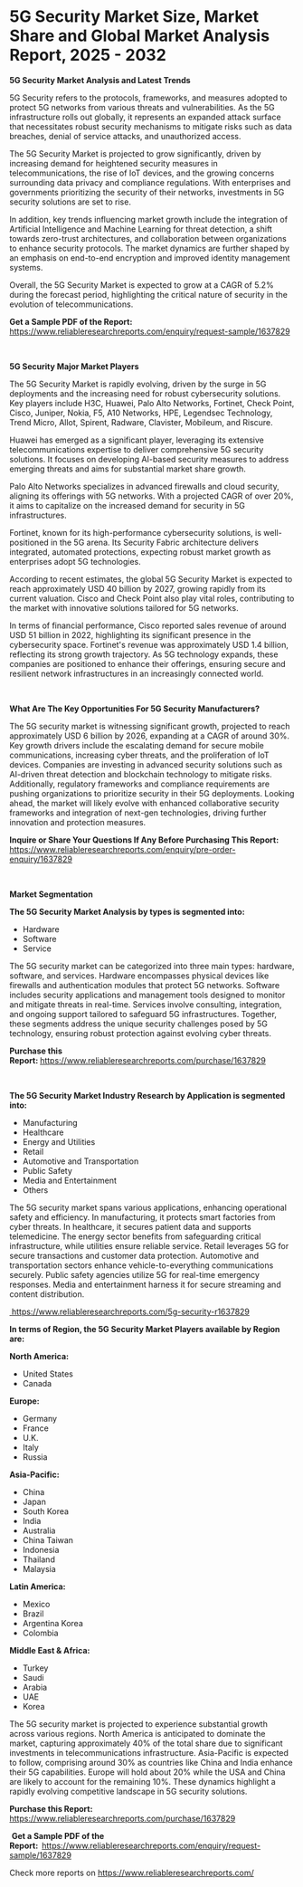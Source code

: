 <p><h1>5G Security Market Size, Market Share and Global Market Analysis Report, 2025 - 2032</h1></p><p><strong>5G Security Market Analysis and Latest Trends</strong></p>
<p><p>5G Security refers to the protocols, frameworks, and measures adopted to protect 5G networks from various threats and vulnerabilities. As the 5G infrastructure rolls out globally, it represents an expanded attack surface that necessitates robust security mechanisms to mitigate risks such as data breaches, denial of service attacks, and unauthorized access. </p><p>The 5G Security Market is projected to grow significantly, driven by increasing demand for heightened security measures in telecommunications, the rise of IoT devices, and the growing concerns surrounding data privacy and compliance regulations. With enterprises and governments prioritizing the security of their networks, investments in 5G security solutions are set to rise.</p><p>In addition, key trends influencing market growth include the integration of Artificial Intelligence and Machine Learning for threat detection, a shift towards zero-trust architectures, and collaboration between organizations to enhance security protocols. The market dynamics are further shaped by an emphasis on end-to-end encryption and improved identity management systems. </p><p>Overall, the 5G Security Market is expected to grow at a CAGR of 5.2% during the forecast period, highlighting the critical nature of security in the evolution of telecommunications.</p></p>
<p><strong>Get a Sample PDF of the Report:&nbsp;</strong> <a href="https://www.reliableresearchreports.com/enquiry/request-sample/1637829?utm_campaign=2734&utm_medium=2&utm_source=Github&utm_content=ia&utm_term=05032025&utm_id=5g-security">https://www.reliableresearchreports.com/enquiry/request-sample/1637829</a></p>
<p>&nbsp;</p>
<p><strong>5G Security Major Market Players</strong></p>
<p><p>The 5G Security Market is rapidly evolving, driven by the surge in 5G deployments and the increasing need for robust cybersecurity solutions. Key players include H3C, Huawei, Palo Alto Networks, Fortinet, Check Point, Cisco, Juniper, Nokia, F5, A10 Networks, HPE, Legendsec Technology, Trend Micro, Allot, Spirent, Radware, Clavister, Mobileum, and Riscure.</p><p>Huawei has emerged as a significant player, leveraging its extensive telecommunications expertise to deliver comprehensive 5G security solutions. It focuses on developing AI-based security measures to address emerging threats and aims for substantial market share growth.</p><p>Palo Alto Networks specializes in advanced firewalls and cloud security, aligning its offerings with 5G networks. With a projected CAGR of over 20%, it aims to capitalize on the increased demand for security in 5G infrastructures.</p><p>Fortinet, known for its high-performance cybersecurity solutions, is well-positioned in the 5G arena. Its Security Fabric architecture delivers integrated, automated protections, expecting robust market growth as enterprises adopt 5G technologies.</p><p>According to recent estimates, the global 5G Security Market is expected to reach approximately USD 40 billion by 2027, growing rapidly from its current valuation. Cisco and Check Point also play vital roles, contributing to the market with innovative solutions tailored for 5G networks.</p><p>In terms of financial performance, Cisco reported sales revenue of around USD 51 billion in 2022, highlighting its significant presence in the cybersecurity space. Fortinet's revenue was approximately USD 1.4 billion, reflecting its strong growth trajectory. As 5G technology expands, these companies are positioned to enhance their offerings, ensuring secure and resilient network infrastructures in an increasingly connected world.</p></p>
<p>&nbsp;</p>
<p><strong>What Are The Key Opportunities For 5G Security Manufacturers?</strong></p>
<p><p>The 5G security market is witnessing significant growth, projected to reach approximately USD 6 billion by 2026, expanding at a CAGR of around 30%. Key growth drivers include the escalating demand for secure mobile communications, increasing cyber threats, and the proliferation of IoT devices. Companies are investing in advanced security solutions such as AI-driven threat detection and blockchain technology to mitigate risks. Additionally, regulatory frameworks and compliance requirements are pushing organizations to prioritize security in their 5G deployments. Looking ahead, the market will likely evolve with enhanced collaborative security frameworks and integration of next-gen technologies, driving further innovation and protection measures.</p></p>
<p><strong>Inquire or Share Your Questions If Any Before Purchasing This Report:</strong> <a href="https://www.reliableresearchreports.com/enquiry/pre-order-enquiry/1637829?utm_campaign=2734&utm_medium=2&utm_source=Github&utm_content=ia&utm_term=05032025&utm_id=5g-security">https://www.reliableresearchreports.com/enquiry/pre-order-enquiry/1637829</a></p>
<p>&nbsp;</p>
<p><strong>Market Segmentation</strong></p>
<p><strong>The 5G Security Market Analysis by types is segmented into:</strong></p>
<p><ul><li>Hardware</li><li>Software</li><li>Service</li></ul></p>
<p><p>The 5G security market can be categorized into three main types: hardware, software, and services. Hardware encompasses physical devices like firewalls and authentication modules that protect 5G networks. Software includes security applications and management tools designed to monitor and mitigate threats in real-time. Services involve consulting, integration, and ongoing support tailored to safeguard 5G infrastructures. Together, these segments address the unique security challenges posed by 5G technology, ensuring robust protection against evolving cyber threats.</p></p>
<p><strong>Purchase this Report:&nbsp;</strong><a href="https://www.reliableresearchreports.com/purchase/1637829?utm_campaign=2734&utm_medium=2&utm_source=Github&utm_content=ia&utm_term=05032025&utm_id=5g-security">https://www.reliableresearchreports.com/purchase/1637829</a></p>
<p>&nbsp;</p>
<p><strong>The 5G Security Market Industry Research by Application is segmented into:</strong></p>
<p><ul><li>Manufacturing</li><li>Healthcare</li><li>Energy and Utilities</li><li>Retail</li><li>Automotive and Transportation</li><li>Public Safety</li><li>Media and Entertainment</li><li>Others</li></ul></p>
<p><p>The 5G security market spans various applications, enhancing operational safety and efficiency. In manufacturing, it protects smart factories from cyber threats. In healthcare, it secures patient data and supports telemedicine. The energy sector benefits from safeguarding critical infrastructure, while utilities ensure reliable service. Retail leverages 5G for secure transactions and customer data protection. Automotive and transportation sectors enhance vehicle-to-everything communications securely. Public safety agencies utilize 5G for real-time emergency responses. Media and entertainment harness it for secure streaming and content distribution.</p></p>
<p><a href="https://www.reliableresearchreports.com/5g-security-r1637829?utm_campaign=2734&utm_medium=2&utm_source=Github&utm_content=ia&utm_term=05032025&utm_id=5g-security">&nbsp;https://www.reliableresearchreports.com/5g-security-r1637829</a></p>
<p><strong>In terms of Region, the 5G Security Market Players available by Region are:</strong></p>
<p>
    <p> <strong> North America: </strong>
        <ul>
            <li>United States</li>
            <li>Canada</li>
        </ul>
        </p> 
    <p> <strong> Europe: </strong>
        <ul>
            <li>Germany</li>
            <li>France</li>
            <li>U.K.</li>
            <li>Italy</li>
            <li>Russia</li>
        </ul>
        </p> 
    <p> <strong> Asia-Pacific: </strong>
        <ul>
            <li>China</li>
            <li>Japan</li>
            <li>South Korea</li>
            <li>India</li>
            <li>Australia</li>
            <li>China Taiwan</li>
            <li>Indonesia</li>
            <li>Thailand</li>
            <li>Malaysia</li>
        </ul>
        </p> 
    <p> <strong> Latin America: </strong>
        <ul>
            <li>Mexico</li>
            <li>Brazil</li>
            <li>Argentina Korea</li>
            <li>Colombia</li>
        </ul>
        </p> 
    <p> <strong> Middle East & Africa: </strong>
        <ul>
            <li>Turkey</li>
            <li>Saudi</li>
            <li>Arabia</li>
            <li>UAE</li>
            <li>Korea</li>
        </ul>
    </p>
    </p>
<p><p>The 5G security market is projected to experience substantial growth across various regions. North America is anticipated to dominate the market, capturing approximately 40% of the total share due to significant investments in telecommunications infrastructure. Asia-Pacific is expected to follow, comprising around 30% as countries like China and India enhance their 5G capabilities. Europe will hold about 20% while the USA and China are likely to account for the remaining 10%. These dynamics highlight a rapidly evolving competitive landscape in 5G security solutions.</p></p>
<p><strong>Purchase this Report: </strong><a href="https://www.reliableresearchreports.com/purchase/1637829?utm_campaign=2734&utm_medium=2&utm_source=Github&utm_content=ia&utm_term=05032025&utm_id=5g-security">https://www.reliableresearchreports.com/purchase/1637829</a></p>
<p>&nbsp;<strong>Get a Sample PDF of the Report:&nbsp;&nbsp;</strong><a href="https://www.reliableresearchreports.com/enquiry/request-sample/1637829?utm_campaign=2734&utm_medium=2&utm_source=Github&utm_content=ia&utm_term=05032025&utm_id=5g-security">https://www.reliableresearchreports.com/enquiry/request-sample/1637829</a></p>
<p><strong></strong></p>
<p>Check more reports on <a href="https://www.reliableresearchreports.com/?utm_campaign=2734&utm_medium=2&utm_source=Github&utm_content=ia&utm_term=05032025&utm_id=5g-security">https://www.reliableresearchreports.com/</a></p>